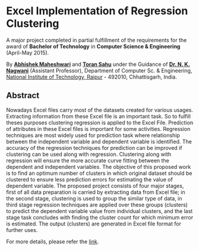 # Excel Implementation of Regression Clustering

A major project completed in partial fulfillment of the requirements for the award of **Bachelor of Technology** in **Computer Science & Engineering** (April-May 2015).

By [**Abhishek Maheshwari**](https://www.linkedin.com/in/abhishek-maheshwari-b6a7b2101/) and [**Toran Sahu**](https://www.linkedin.com/in/toransahu/) under the Guidance of [**Dr. N. K. Nagwani**](https://www.linkedin.com/in/nareshnagwani/) (Assistant Professor), Department of Computer Sc. & Engineering, [National Institute of Technology, Raipur](https://www.linkedin.com/school/national-institute-of-technology-raipur/) - 492010, Chhattisgarh, India.


## Abstract
Nowadays Excel files carry most of the datasets created for various usages. Extracting
information from these Excel file is an important task. So to fulfill theses purposes clustering
regression is applied to the Excel File. Prediction of attributes in these Excel files is important
for some activities. Regression techniques are most widely used for prediction task where
relationship between the independent variable and dependent variable is identified. The
accuracy of the regression techniques for prediction can be improved if clustering can be used
along with regression. Clustering along with regression will ensure the more accurate curve
fitting between the dependent and independent variables. The objective of this proposed work
is to find an optimum number of clusters in which original dataset should be clustered to
ensure less prediction errors for estimating the value of dependent variable. The proposed
project consists of four major stages, first of all data preparation is carried by extracting data
from Excel file; in the second stage, clustering is used to group the similar type of data, in
third stage regression techniques are applied over these groups (clusters) to predict the
dependent variable value from individual clusters, and the last stage task concludes with
finding the cluster count for which minimum error is estimated. The output (clusters) are
generated in Excel file format for further uses.

For more details, please refer the [link](https://github.com/toransahu/excel-implementation-of-regression-clustering/blob/master/docs/Major%20Project%20Report%201.pdf).
